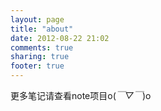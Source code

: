 ```yaml
---
layout: page
title: "about"
date: 2012-08-22 21:02
comments: true
sharing: true
footer: true
---
```

更多笔记请查看note项目o(*￣▽￣*)o
